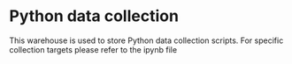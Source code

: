 # Python data collection

This warehouse is used to store Python data collection scripts. For specific collection targets please refer to the ipynb file